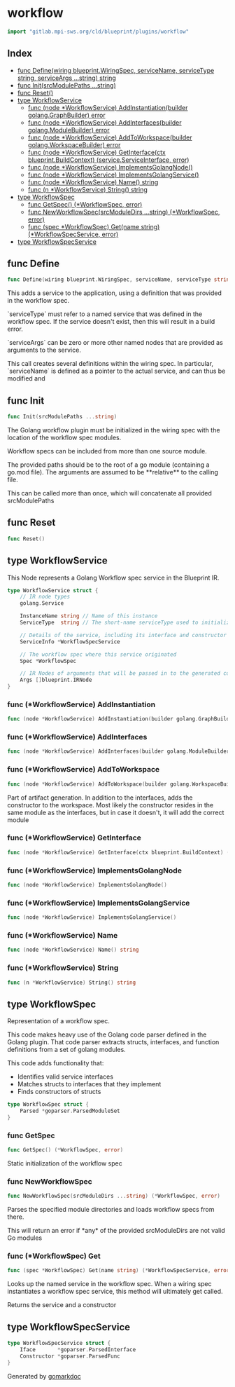 <!-- Code generated by gomarkdoc. DO NOT EDIT -->

# workflow

```go
import "gitlab.mpi-sws.org/cld/blueprint/plugins/workflow"
```

## Index

- [func Define\(wiring blueprint.WiringSpec, serviceName, serviceType string, serviceArgs ...string\) string](<#Define>)
- [func Init\(srcModulePaths ...string\)](<#Init>)
- [func Reset\(\)](<#Reset>)
- [type WorkflowService](<#WorkflowService>)
  - [func \(node \*WorkflowService\) AddInstantiation\(builder golang.GraphBuilder\) error](<#WorkflowService.AddInstantiation>)
  - [func \(node \*WorkflowService\) AddInterfaces\(builder golang.ModuleBuilder\) error](<#WorkflowService.AddInterfaces>)
  - [func \(node \*WorkflowService\) AddToWorkspace\(builder golang.WorkspaceBuilder\) error](<#WorkflowService.AddToWorkspace>)
  - [func \(node \*WorkflowService\) GetInterface\(ctx blueprint.BuildContext\) \(service.ServiceInterface, error\)](<#WorkflowService.GetInterface>)
  - [func \(node \*WorkflowService\) ImplementsGolangNode\(\)](<#WorkflowService.ImplementsGolangNode>)
  - [func \(node \*WorkflowService\) ImplementsGolangService\(\)](<#WorkflowService.ImplementsGolangService>)
  - [func \(node \*WorkflowService\) Name\(\) string](<#WorkflowService.Name>)
  - [func \(n \*WorkflowService\) String\(\) string](<#WorkflowService.String>)
- [type WorkflowSpec](<#WorkflowSpec>)
  - [func GetSpec\(\) \(\*WorkflowSpec, error\)](<#GetSpec>)
  - [func NewWorkflowSpec\(srcModuleDirs ...string\) \(\*WorkflowSpec, error\)](<#NewWorkflowSpec>)
  - [func \(spec \*WorkflowSpec\) Get\(name string\) \(\*WorkflowSpecService, error\)](<#WorkflowSpec.Get>)
- [type WorkflowSpecService](<#WorkflowSpecService>)


<a name="Define"></a>
## func Define

```go
func Define(wiring blueprint.WiringSpec, serviceName, serviceType string, serviceArgs ...string) string
```

This adds a service to the application, using a definition that was provided in the workflow spec.

\`serviceType\` must refer to a named service that was defined in the workflow spec. If the service doesn't exist, then this will result in a build error.

\`serviceArgs\` can be zero or more other named nodes that are provided as arguments to the service.

This call creates several definitions within the wiring spec. In particular, \`serviceName\` is defined as a pointer to the actual service, and can thus be modified and

<a name="Init"></a>
## func Init

```go
func Init(srcModulePaths ...string)
```

The Golang workflow plugin must be initialized in the wiring spec with the location of the workflow spec modules.

Workflow specs can be included from more than one source module.

The provided paths should be to the root of a go module \(containing a go.mod file\). The arguments are assumed to be \*\*relative\*\* to the calling file.

This can be called more than once, which will concatenate all provided srcModulePaths

<a name="Reset"></a>
## func Reset

```go
func Reset()
```



<a name="WorkflowService"></a>
## type WorkflowService

This Node represents a Golang Workflow spec service in the Blueprint IR.

```go
type WorkflowService struct {
    // IR node types
    golang.Service

    InstanceName string // Name of this instance
    ServiceType  string // The short-name serviceType used to initialize this workflow service

    // Details of the service, including its interface and constructor
    ServiceInfo *WorkflowSpecService

    // The workflow spec where this service originated
    Spec *WorkflowSpec

    // IR Nodes of arguments that will be passed in to the generated code
    Args []blueprint.IRNode
}
```

<a name="WorkflowService.AddInstantiation"></a>
### func \(\*WorkflowService\) AddInstantiation

```go
func (node *WorkflowService) AddInstantiation(builder golang.GraphBuilder) error
```



<a name="WorkflowService.AddInterfaces"></a>
### func \(\*WorkflowService\) AddInterfaces

```go
func (node *WorkflowService) AddInterfaces(builder golang.ModuleBuilder) error
```



<a name="WorkflowService.AddToWorkspace"></a>
### func \(\*WorkflowService\) AddToWorkspace

```go
func (node *WorkflowService) AddToWorkspace(builder golang.WorkspaceBuilder) error
```

Part of artifact generation. In addition to the interfaces, adds the constructor to the workspace. Most likely the constructor resides in the same module as the interfaces, but in case it doesn't, it will add the correct module

<a name="WorkflowService.GetInterface"></a>
### func \(\*WorkflowService\) GetInterface

```go
func (node *WorkflowService) GetInterface(ctx blueprint.BuildContext) (service.ServiceInterface, error)
```



<a name="WorkflowService.ImplementsGolangNode"></a>
### func \(\*WorkflowService\) ImplementsGolangNode

```go
func (node *WorkflowService) ImplementsGolangNode()
```



<a name="WorkflowService.ImplementsGolangService"></a>
### func \(\*WorkflowService\) ImplementsGolangService

```go
func (node *WorkflowService) ImplementsGolangService()
```



<a name="WorkflowService.Name"></a>
### func \(\*WorkflowService\) Name

```go
func (node *WorkflowService) Name() string
```



<a name="WorkflowService.String"></a>
### func \(\*WorkflowService\) String

```go
func (n *WorkflowService) String() string
```



<a name="WorkflowSpec"></a>
## type WorkflowSpec

Representation of a workflow spec.

This code makes heavy use of the Golang code parser defined in the Golang plugin. That code parser extracts structs, interfaces, and function definitions from a set of golang modules.

This code adds functionality that:

- Identifies valid service interfaces
- Matches structs to interfaces that they implement
- Finds constructors of structs

```go
type WorkflowSpec struct {
    Parsed *goparser.ParsedModuleSet
}
```

<a name="GetSpec"></a>
### func GetSpec

```go
func GetSpec() (*WorkflowSpec, error)
```

Static initialization of the workflow spec

<a name="NewWorkflowSpec"></a>
### func NewWorkflowSpec

```go
func NewWorkflowSpec(srcModuleDirs ...string) (*WorkflowSpec, error)
```

Parses the specified module directories and loads workflow specs from there.

This will return an error if \*any\* of the provided srcModuleDirs are not valid Go modules

<a name="WorkflowSpec.Get"></a>
### func \(\*WorkflowSpec\) Get

```go
func (spec *WorkflowSpec) Get(name string) (*WorkflowSpecService, error)
```

Looks up the named service in the workflow spec. When a wiring spec instantiates a workflow spec service, this method will ultimately get called.

Returns the service and a constructor

<a name="WorkflowSpecService"></a>
## type WorkflowSpecService



```go
type WorkflowSpecService struct {
    Iface       *goparser.ParsedInterface
    Constructor *goparser.ParsedFunc
}
```

Generated by [gomarkdoc](<https://github.com/princjef/gomarkdoc>)
